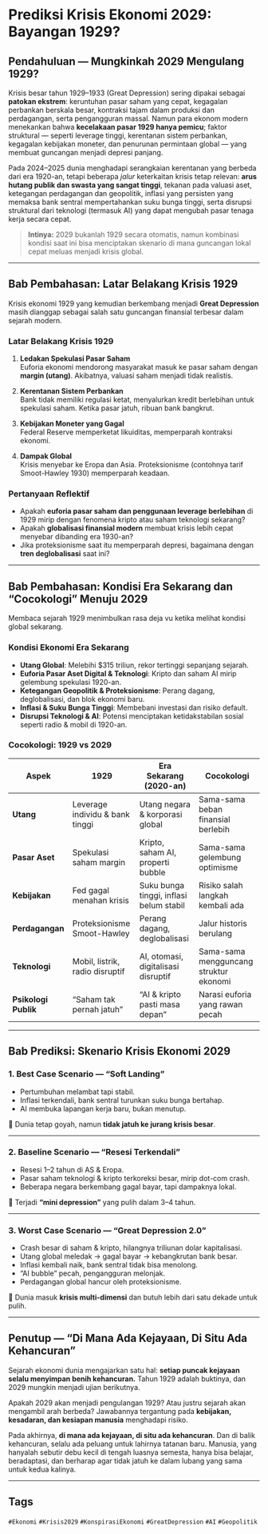 # Prediksi Krisis Ekonomi 2029: Bayangan 1929?


## Pendahuluan — Mungkinkah 2029 Mengulang 1929?

Krisis besar tahun 1929–1933 (Great Depression) sering dipakai sebagai **patokan ekstrem**: keruntuhan pasar saham yang cepat, kegagalan perbankan berskala besar, kontraksi tajam dalam produksi dan perdagangan, serta pengangguran massal. Namun para ekonom modern menekankan bahwa **kecelakaan pasar 1929 hanya pemicu**; faktor struktural — seperti leverage tinggi, kerentanan sistem perbankan, kegagalan kebijakan moneter, dan penurunan permintaan global — yang membuat guncangan menjadi depresi panjang.

Pada 2024–2025 dunia menghadapi serangkaian kerentanan yang berbeda dari era 1920-an, tetapi beberapa *jalur* keterkaitan krisis tetap relevan: **arus hutang publik dan swasta yang sangat tinggi**, tekanan pada valuasi aset, ketegangan perdagangan dan geopolitik, inflasi yang persisten yang memaksa bank sentral mempertahankan suku bunga tinggi, serta disrupsi struktural dari teknologi (termasuk AI) yang dapat mengubah pasar tenaga kerja secara cepat.

> **Intinya:** 2029 bukanlah 1929 secara otomatis, namun kombinasi kondisi saat ini bisa menciptakan skenario di mana guncangan lokal cepat meluas menjadi krisis global.

---

## Bab Pembahasan: Latar Belakang Krisis 1929  

Krisis ekonomi 1929 yang kemudian berkembang menjadi **Great Depression** masih dianggap sebagai salah satu guncangan finansial terbesar dalam sejarah modern.  

### Latar Belakang Krisis 1929  

1. **Ledakan Spekulasi Pasar Saham**  
   Euforia ekonomi mendorong masyarakat masuk ke pasar saham dengan **margin (utang)**. Akibatnya, valuasi saham menjadi tidak realistis.  

2. **Kerentanan Sistem Perbankan**  
   Bank tidak memiliki regulasi ketat, menyalurkan kredit berlebihan untuk spekulasi saham. Ketika pasar jatuh, ribuan bank bangkrut.  

3. **Kebijakan Moneter yang Gagal**  
   Federal Reserve memperketat likuiditas, memperparah kontraksi ekonomi.  

4. **Dampak Global**  
   Krisis menyebar ke Eropa dan Asia. Proteksionisme (contohnya tarif Smoot-Hawley 1930) memperparah keadaan.  

### Pertanyaan Reflektif  

- Apakah **euforia pasar saham dan penggunaan leverage berlebihan** di 1929 mirip dengan fenomena kripto atau saham teknologi sekarang?  
- Apakah **globalisasi finansial modern** membuat krisis lebih cepat menyebar dibanding era 1930-an?  
- Jika proteksionisme saat itu memperparah depresi, bagaimana dengan **tren deglobalisasi** saat ini?  

---

## Bab Pembahasan: Kondisi Era Sekarang dan “Cocokologi” Menuju 2029  

Membaca sejarah 1929 menimbulkan rasa deja vu ketika melihat kondisi global sekarang.  

### Kondisi Ekonomi Era Sekarang  

- **Utang Global**: Melebihi $315 triliun, rekor tertinggi sepanjang sejarah.  
- **Euforia Pasar Aset Digital & Teknologi**: Kripto dan saham AI mirip gelembung spekulasi 1920-an.  
- **Ketegangan Geopolitik & Proteksionisme**: Perang dagang, deglobalisasi, dan blok ekonomi baru.  
- **Inflasi & Suku Bunga Tinggi**: Membebani investasi dan risiko default.  
- **Disrupsi Teknologi & AI**: Potensi menciptakan ketidakstabilan sosial seperti radio & mobil di 1920-an.  

### Cocokologi: 1929 vs 2029  

| Aspek              | 1929                          | Era Sekarang (2020-an)            | Cocokologi                           |
|--------------------|-------------------------------|------------------------------------|---------------------------------------|
| **Utang**          | Leverage individu & bank tinggi | Utang negara & korporasi global    | Sama-sama beban finansial berlebih    |
| **Pasar Aset**     | Spekulasi saham margin        | Kripto, saham AI, properti bubble | Sama-sama gelembung optimisme         |
| **Kebijakan**      | Fed gagal menahan krisis      | Suku bunga tinggi, inflasi belum stabil | Risiko salah langkah kembali ada   |
| **Perdagangan**    | Proteksionisme Smoot-Hawley   | Perang dagang, deglobalisasi       | Jalur historis berulang               |
| **Teknologi**      | Mobil, listrik, radio disruptif | AI, otomasi, digitalisasi disruptif | Sama-sama mengguncang struktur ekonomi |
| **Psikologi Publik** | “Saham tak pernah jatuh”      | “AI & kripto pasti masa depan”     | Narasi euforia yang rawan pecah       |

---

## Bab Prediksi: Skenario Krisis Ekonomi 2029  

### 1. **Best Case Scenario — “Soft Landing”**  
- Pertumbuhan melambat tapi stabil.  
- Inflasi terkendali, bank sentral turunkan suku bunga bertahap.  
- AI membuka lapangan kerja baru, bukan menutup.  

📌 Dunia tetap goyah, namun **tidak jatuh ke jurang krisis besar**.  

---

### 2. **Baseline Scenario — “Resesi Terkendali”**  
- Resesi 1–2 tahun di AS & Eropa.  
- Pasar saham teknologi & kripto terkoreksi besar, mirip dot-com crash.  
- Beberapa negara berkembang gagal bayar, tapi dampaknya lokal.  

📌 Terjadi **“mini depression”** yang pulih dalam 3–4 tahun.  

---

### 3. **Worst Case Scenario — “Great Depression 2.0”**  
- Crash besar di saham & kripto, hilangnya triliunan dolar kapitalisasi.  
- Utang global meledak → gagal bayar → kebangkrutan bank besar.  
- Inflasi kembali naik, bank sentral tidak bisa menolong.  
- “AI bubble” pecah, pengangguran melonjak.  
- Perdagangan global hancur oleh proteksionisme.  

📌 Dunia masuk **krisis multi-dimensi** dan butuh lebih dari satu dekade untuk pulih.  

---

## Penutup — “Di Mana Ada Kejayaan, Di Situ Ada Kehancuran”  

Sejarah ekonomi dunia mengajarkan satu hal: **setiap puncak kejayaan selalu menyimpan benih kehancuran.** Tahun 1929 adalah buktinya, dan 2029 mungkin menjadi ujian berikutnya.  

Apakah 2029 akan menjadi pengulangan 1929? Atau justru sejarah akan mengambil arah berbeda? Jawabannya tergantung pada **kebijakan, kesadaran, dan kesiapan manusia** menghadapi risiko.  

Pada akhirnya, **di mana ada kejayaan, di situ ada kehancuran**. Dan di balik kehancuran, selalu ada peluang untuk lahirnya tatanan baru. Manusia, yang hanyalah sebutir debu kecil di tengah luasnya semesta, hanya bisa belajar, beradaptasi, dan berharap agar tidak jatuh ke dalam lubang yang sama untuk kedua kalinya.  

---

## Tags  
`#Ekonomi` `#Krisis2029` `#KonspirasiEkonomi` `#GreatDepression` `#AI` `#Geopolitik`
